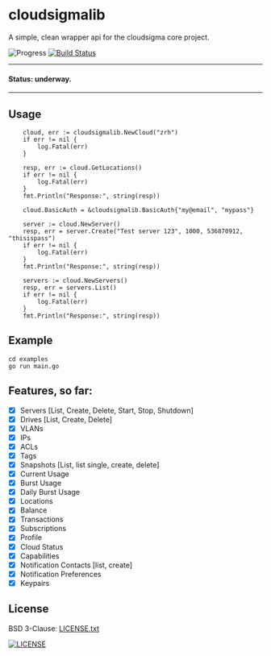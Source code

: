 # cloudsigmalib

A simple, clean wrapper api for the cloudsigma core project.

![Progress](http://progressed.io/bar/10?title=underway)
[![Build Status](https://travis-ci.org/russmack/cloudsigmalib.svg?branch=master)](https://travis-ci.org/russmack/cloudsigmalib)

---
#### Status: underway.
---

## Usage
```
	cloud, err := cloudsigmalib.NewCloud("zrh")
	if err != nil {
		log.Fatal(err)
	}

	resp, err := cloud.GetLocations()
	if err != nil {
		log.Fatal(err)
	}
	fmt.Println("Response:", string(resp))

	cloud.BasicAuth = &cloudsigmalib.BasicAuth{"my@email", "mypass"}

	server := cloud.NewServer()
	resp, err = server.Create("Test server 123", 1000, 536870912, "thisispass")
	if err != nil {
		log.Fatal(err)
	}
	fmt.Println("Response:", string(resp))

	servers := cloud.NewServers()
	resp, err = servers.List()
	if err != nil {
		log.Fatal(err)
	}
	fmt.Println("Response:", string(resp))
```

## Example
```
cd examples
go run main.go
```

## Features, so far:

- [X] Servers [List, Create, Delete, Start, Stop, Shutdown]
- [X] Drives [List, Create, Delete]
- [X] VLANs
- [X] IPs
- [X] ACLs
- [X] Tags
- [X] Snapshots [List, list single, create, delete]
- [X] Current Usage
- [X] Burst Usage
- [X] Daily Burst Usage
- [X] Locations
- [X] Balance
- [X] Transactions
- [X] Subscriptions
- [X] Profile
- [X] Cloud Status
- [X] Capabilities
- [X] Notification Contacts [list, create]
- [X] Notification Preferences
- [X] Keypairs

## License
BSD 3-Clause: [LICENSE.txt](LICENSE.txt)

[<img alt="LICENSE" src="http://img.shields.io/pypi/l/Django.svg?style=flat-square"/>](LICENSE.txt)
